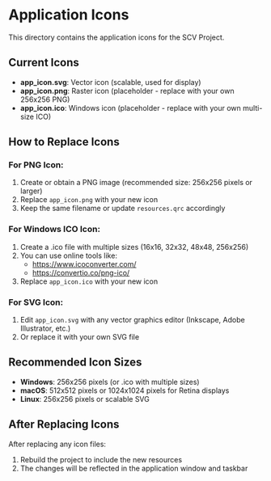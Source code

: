 # Application Icons

This directory contains the application icons for the SCV Project.

## Current Icons

- **app_icon.svg**: Vector icon (scalable, used for display)
- **app_icon.png**: Raster icon (placeholder - replace with your own 256x256 PNG)
- **app_icon.ico**: Windows icon (placeholder - replace with your own multi-size ICO)

## How to Replace Icons

### For PNG Icon:
1. Create or obtain a PNG image (recommended size: 256x256 pixels or larger)
2. Replace `app_icon.png` with your new icon
3. Keep the same filename or update `resources.qrc` accordingly

### For Windows ICO Icon:
1. Create a .ico file with multiple sizes (16x16, 32x32, 48x48, 256x256)
2. You can use online tools like:
   - https://www.icoconverter.com/
   - https://convertio.co/png-ico/
3. Replace `app_icon.ico` with your new icon

### For SVG Icon:
1. Edit `app_icon.svg` with any vector graphics editor (Inkscape, Adobe Illustrator, etc.)
2. Or replace it with your own SVG file

## Recommended Icon Sizes

- **Windows**: 256x256 pixels (or .ico with multiple sizes)
- **macOS**: 512x512 pixels or 1024x1024 pixels for Retina displays
- **Linux**: 256x256 pixels or scalable SVG

## After Replacing Icons

After replacing any icon files:
1. Rebuild the project to include the new resources
2. The changes will be reflected in the application window and taskbar

